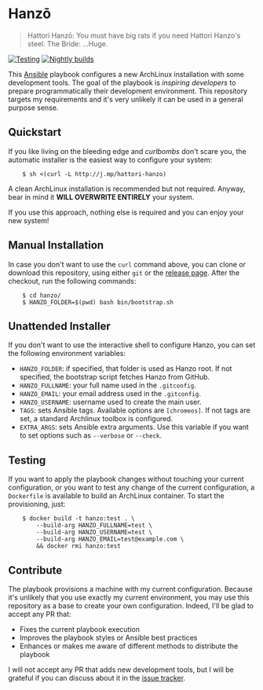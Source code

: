 # Hanzō

> Hattori Hanzō: You must have big rats if you need Hattori Hanzo's steel.
> The Bride: ...Huge.

[![Testing](https://github.com/palazzem/hanzo/actions/workflows/test.yaml/badge.svg)](https://github.com/palazzem/hanzo/actions/workflows/test.yaml)
[![Nightly builds](https://github.com/palazzem/hanzo/actions/workflows/nightly.yaml/badge.svg)](https://github.com/palazzem/hanzo/actions/workflows/nightly.yaml)

This [Ansible](https://www.ansible.com/) playbook configures a new ArchLinux
installation with some development tools. The goal of the playbook is *inspiring
developers* to prepare programmatically their development environment. This
repository targets my requirements and it's very unlikely it can be used in a
general purpose sense.

## Quickstart

If you like living on the bleeding edge and *curlbombs* don't scare you, the
automatic installer is the easiest way to configure your system:

```shell
    $ sh <(curl -L http://j.mp/hattori-hanzo)
```

A clean ArchLinux installation is recommended but not required. Anyway, bear
in mind it **WILL OVERWRITE ENTIRELY** your system.

If you use this approach, nothing else is required and you can enjoy your
new system!

## Manual Installation

In case you don't want to use the `curl` command above, you can clone or
download this repository, using either `git` or the [release page](https://github.com/palazzem/hanzo/releases).
After the checkout, run the following commands:

```shell
    $ cd hanzo/
    $ HANZO_FOLDER=$(pwd) bash bin/bootstrap.sh
```

## Unattended Installer

If you don't want to use the interactive shell to configure Hanzo, you can
set the following environment variables:

* `HANZO_FOLDER`: if specified, that folder is used as Hanzo root. If not specified, the bootstrap script fetches Hanzo from GitHub.
* `HANZO_FULLNAME`: your full name used in the `.gitconfig`.
* `HANZO_EMAIL`: your email address used in the `.gitconfig`.
* `HANZO_USERNAME`: username used to create the main user.
* `TAGS`: sets Ansible tags. Available options are `[chromeos]`. If not tags are set, a standard Archlinux toolbox is configured.
* `EXTRA_ARGS`: sets Ansible extra arguments. Use this variable if you want to set options such as `--verbose` or `--check`.

## Testing

If you want to apply the playbook changes without touching your current
configuration, or you want to test any change of the current configuration,
a `Dockerfile` is available to build an ArchLinux container. To start the
provisioning, just:

```shell
    $ docker build -t hanzo:test . \
        --build-arg HANZO_FULLNAME=test \
        --build-arg HANZO_USERNAME=test \
        --build-arg HANZO_EMAIL=test@example.com \
        && docker rmi hanzo:test
```

## Contribute

The playbook provisions a machine with my current configuration. Because
it's unlikely that you use exactly my current environment, you may use
this repository as a base to create your own configuration. Indeed, I'll
be glad to accept any PR that:

* Fixes the current playbook execution
* Improves the playbook styles or Ansible best practices
* Enhances or makes me aware of different methods to distribute the playbook

I will not accept any PR that adds new development tools, but I will be
grateful if you can discuss about it in the [issue tracker](https://github.com/palazzem/hanzo/issues).
